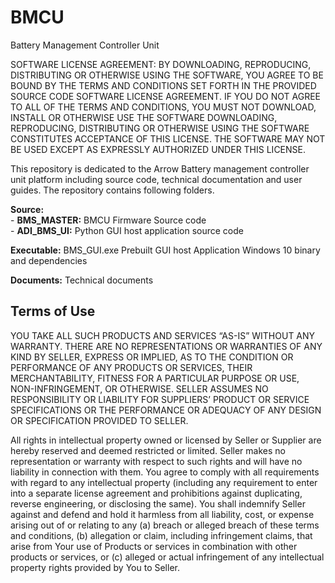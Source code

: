 # BMCU
Battery Management Controller Unit

SOFTWARE LICENSE AGREEMENT:
BY DOWNLOADING, REPRODUCING, DISTRIBUTING OR OTHERWISE USING THE SOFTWARE, YOU AGREE TO BE BOUND BY THE TERMS AND CONDITIONS SET FORTH IN THE PROVIDED SOURCE CODE SOFTWARE LICENSE AGREEMENT. IF YOU DO NOT AGREE TO ALL OF THE TERMS AND CONDITIONS, YOU MUST NOT DOWNLOAD, INSTALL OR OTHERWISE USE THE SOFTWARE DOWNLOADING, REPRODUCING, DISTRIBUTING OR OTHERWISE USING THE SOFTWARE CONSTITUTES ACCEPTANCE OF THIS LICENSE. THE SOFTWARE MAY NOT BE USED EXCEPT AS EXPRESSLY AUTHORIZED UNDER THIS LICENSE.

This repository is dedicated to the Arrow Battery management controller unit platform including source code, technical documentation and user guides. The repository contains following folders.

**Source:** 
      <br />      - **BMS_MASTER:** BMCU Firmware Source code 
      <br />      - **ADI_BMS_UI:** Python GUI host application source code

**Executable:** BMS_GUI.exe Prebuilt GUI host Application Windows 10 binary and dependencies

**Documents:** Technical documents  

## Terms of Use

YOU TAKE ALL SUCH PRODUCTS AND SERVICES “AS-IS” WITHOUT ANY WARRANTY. THERE ARE NO REPRESENTATIONS OR WARRANTIES OF ANY KIND BY SELLER, EXPRESS OR IMPLIED, AS TO THE CONDITION OR PERFORMANCE OF ANY PRODUCTS OR SERVICES, THEIR MERCHANTABILITY, FITNESS FOR A PARTICULAR PURPOSE OR USE, NON-INFRINGEMENT, OR OTHERWISE. SELLER ASSUMES NO RESPONSIBILITY OR LIABILITY FOR SUPPLIERS’ PRODUCT OR SERVICE SPECIFICATIONS OR THE PERFORMANCE OR ADEQUACY OF ANY DESIGN OR SPECIFICATION PROVIDED TO SELLER. 

All rights in intellectual property owned or licensed by Seller or Supplier are hereby reserved and deemed restricted or limited. Seller makes no representation or warranty with respect to such rights and will have no liability in connection with them. You agree to comply with all requirements with regard to any intellectual property (including any requirement to enter into a separate license agreement and prohibitions against duplicating, reverse engineering, or disclosing the same). You shall indemnify Seller against and defend and hold it harmless from all liability, cost, or expense arising out of or relating to any (a) breach or alleged breach of these terms and conditions, (b) allegation or claim, including infringement claims, that arise from Your use of Products or services in combination with other products or services, or (c) alleged or actual infringement of any intellectual property rights provided by You to Seller.

  
<br>  

